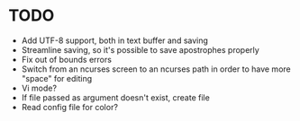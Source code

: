 # TODO 
- Add UTF-8 support, both in text buffer and saving
- Streamline saving, so it's possible to save apostrophes properly
- Fix out of bounds errors 
- Switch from an ncurses screen to an ncurses path in order to have more "space" for editing
- Vi mode?
- If file passed as argument doesn't exist, create file 
- Read config file for color?
